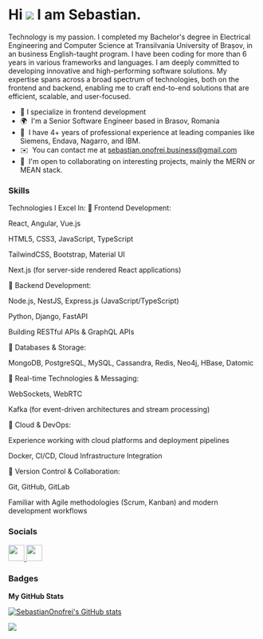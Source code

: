 Hi ![](https://user-images.githubusercontent.com/18350557/176309783-0785949b-9127-417c-8b55-ab5a4333674e.gif) I am Sebastian.
=========================================================================================================================================

Technology is my passion.
I completed my Bachelor's degree in Electrical Engineering and Computer Science at Transilvania University of Brașov, in an business English-taught program. 
I have been coding for more than 6 years in various frameworks and languages. I am deeply committed to developing innovative and high-performing software solutions. 
My expertise spans across a broad spectrum of technologies, both on the frontend and backend, enabling me to craft end-to-end solutions that are efficient, scalable, and user-focused.


* 🌟 I specialize in frontend development
* 🌍  I'm a Senior Software Engineer based in Brasov, Romania
* 🧠  I have 4+ years of professional experience at leading companies like Siemens, Endava, Nagarro, and IBM. 
* ✉️  You can contact me at [sebastian.onofrei.business@gmail.com](mailto:sebastian.onofrei.business@gmail.com)
* 🤝  I'm open to collaborating on interesting projects, mainly the MERN or MEAN stack.  

### Skills

Technologies I Excel In:
🔹 Frontend Development:

React, Angular, Vue.js

HTML5, CSS3, JavaScript, TypeScript

TailwindCSS, Bootstrap, Material UI

Next.js (for server-side rendered React applications)

🔹 Backend Development:

Node.js, NestJS, Express.js (JavaScript/TypeScript)

Python, Django, FastAPI

Building RESTful APIs & GraphQL APIs

🔹 Databases & Storage:

MongoDB, PostgreSQL, MySQL, Cassandra, Redis, Neo4j, HBase, Datomic

🔹 Real-time Technologies & Messaging:

WebSockets, WebRTC

Kafka (for event-driven architectures and stream processing)

🔹 Cloud & DevOps:

Experience working with cloud platforms and deployment pipelines

Docker, CI/CD, Cloud Infrastructure Integration

🔹 Version Control & Collaboration:

Git, GitHub, GitLab

Familiar with Agile methodologies (Scrum, Kanban) and modern development workflows



### Socials

<p align="left"> <a href="https://www.github.com/SebastianOnofrei" target="_blank" rel="noreferrer"> <picture> <source media="(prefers-color-scheme: dark)" srcset="https://raw.githubusercontent.com/danielcranney/readme-generator/main/public/icons/socials/github-dark.svg" /> <source media="(prefers-color-scheme: light)" srcset="https://raw.githubusercontent.com/danielcranney/readme-generator/main/public/icons/socials/github.svg" /> <img src="https://raw.githubusercontent.com/danielcranney/readme-generator/main/public/icons/socials/github.svg" width="32" height="32" /> </picture> </a> <a href="https://www.linkedin.com/in/sebastian-onofrei-309267163/" target="_blank" rel="noreferrer"> <picture> <source media="(prefers-color-scheme: dark)" srcset="https://raw.githubusercontent.com/danielcranney/readme-generator/main/public/icons/socials/linkedin-dark.svg" /> <source media="(prefers-color-scheme: light)" srcset="https://raw.githubusercontent.com/danielcranney/readme-generator/main/public/icons/socials/linkedin.svg" /> <img src="https://raw.githubusercontent.com/danielcranney/readme-generator/main/public/icons/socials/linkedin.svg" width="32" height="32" /> </picture> </a></p>

### Badges

<b>My GitHub Stats</b>

<a href="http://www.github.com/SebastianOnofrei"><img src="https://github-readme-stats.vercel.app/api?username=SebastianOnofrei&show_icons=true&hide=stars,prs,issues,&count_private=true&title_color=0891b2&text_color=ffffff&icon_color=0891b2&bg_color=1c1917&hide_border=true&show_icons=true" alt="SebastianOnofrei's GitHub stats" /></a>

<a href="http://www.github.com/SebastianOnofrei"><img src="https://github-readme-streak-stats.herokuapp.com/?user=SebastianOnofrei&stroke=ffffff&background=1c1917&ring=0891b2&fire=0891b2&currStreakNum=ffffff&currStreakLabel=0891b2&sideNums=ffffff&sideLabels=ffffff&dates=ffffff&hide_border=true" /></a>
